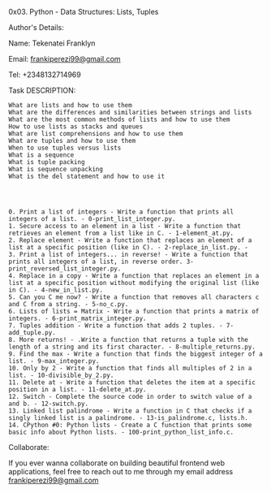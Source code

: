 0x03. Python - Data Structures: Lists, Tuples

Author's Details:

Name: Tekenatei Franklyn

Email: frankiperezi99@gmail.com

Tel: +2348132714969

Task DESCRIPTION:

    What are lists and how to use them
    What are the differences and similarities between strings and lists
    What are the most common methods of lists and how to use them
    How to use lists as stacks and queues
    What are list comprehensions and how to use them
    What are tuples and how to use them
    When to use tuples versus lists
    What is a sequence
    What is tuple packing
    What is sequence unpacking
    What is the del statement and how to use it




    0. Print a list of integers - Write a function that prints all integers of a list. - 0-print_list_integer.py.
    1. Secure access to an element in a list - Write a function that retrieves an element from a list like in C. - 1-element_at.py.
    2. Replace element - Write a function that replaces an element of a list at a specific position (like in C). - 2-replace_in_list.py. -
    3. Print a list of integers... in reverse! - Write a function that prints all integers of a list, in reverse order. 3-print_reversed_list_integer.py.
    4. Replace in a copy - Write a function that replaces an element in a list at a specific position without modifying the original list (like in C). - 4-new_in_list.py.
    5. Can you C me now? - Write a function that removes all characters c and C from a string. - 5-no_c.py.
    6. Lists of lists = Matrix - Write a function that prints a matrix of integers. - 6-print_matrix_integer.py.
    7. Tuples addition - Write a function that adds 2 tuples. - 7-add_tuple.py.
    8. More returns! - .Write a function that returns a tuple with the length of a string and its first character. - 8-multiple_returns.py.
    9. Find the max - Write a function that finds the biggest integer of a list. - 9-max_integer.py.
    10. Only by 2 - Write a function that finds all multiples of 2 in a list. - 10-divisible_by_2.py.
    11. Delete at - Write a function that deletes the item at a specific position in a list. - 11-delete_at.py.
    12. Switch - Complete the source code in order to switch value of a and b. - 12-switch.py.
    13. Linked list palindrome - Write a function in C that checks if a singly linked list is a palindrome. - 13-is_palindrome.c, lists.h.
    14. CPython #0: Python lists - Create a C function that prints some basic info about Python lists. - 100-print_python_list_info.c.

Collaborate:

If you ever wanna collaborate on building beautiful frontend web applications, feel free to reach out to me through my email address frankiperezi99@gmail.com
